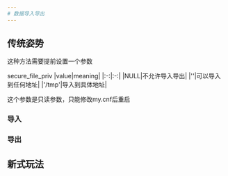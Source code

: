 ```yaml
---
# 数据导入导出
---
```


## 传统姿势
这种方法需要提前设置一个参数

secure_file_priv
|value|meaning|
|:-:|:-:|
|NULL|不允许导入导出|
|''|可以导入到任何地址|
|'/tmp'|导入到具体地址|

这个参数是只读参数，只能修改my.cnf后重启

### 导入

### 导出

## 新式玩法
